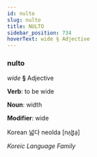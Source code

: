 ```yaml
---
id: nulto
slug: nulto
title: NULTO
sidebar_position: 734
hoverText: wide § Adjective
---
```


### nulto

*wide* **§** Adjective

**Verb**: to be wide

**Noun**: width

**Modifier**: wide

Korean 넓다 neolda [nʌ̹ɭt͈a̠]

*Koreic Language Family*